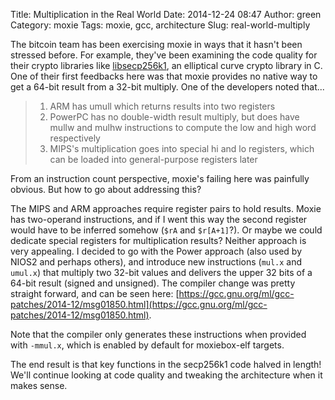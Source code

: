 Title: Multiplication in the Real World
Date: 2014-12-24 08:47
Author: green
Category: moxie
Tags: moxie, gcc, architecture
Slug: real-world-multiply

The bitcoin team has been exercising moxie in ways that it hasn't been
stressed before.  For example, they've been examining the code quality
for their crypto libraries like
[libsecp256k1](https://github.com/bitcoin/secp256k1), an elliptical
curve crypto library in C.  One of their first feedbacks here was that
moxie provides no native way to get a 64-bit result from a 32-bit
multiply.  One of the developers noted that...

> 1. ARM has umull which returns results into two registers
> 2. PowerPC has no double-width result multiply, but does have mullw and mulhw instructions to compute the low and high word respectively
> 3. MIPS's multiplication goes into special hi and lo registers, which can be loaded into general-purpose registers later

From an instruction count perspective, moxie's failing here was
painfully obvious. But how to go about addressing this?

The MIPS and ARM approaches require register pairs to hold results.
Moxie has two-operand instructions, and if I went this way the second
register would have to be inferred somehow (`$rA` and `$r[A+1]`?).  Or
maybe we could dedicate special registers for multiplication results?
Neither approach is very appealing.  I decided to go with the Power
approach (also used by NIOS2 and perhaps others), and introduce new
instructions (`mul.x` and `umul.x`) that multiply two 32-bit values
and delivers the upper 32 bits of a 64-bit result (signed and
unsigned).  The compiler change was pretty straight forward, and can
be seen here:
[https://gcc.gnu.org/ml/gcc-patches/2014-12/msg01850.html](https://gcc.gnu.org/ml/gcc-patches/2014-12/msg01850.html).

Note that the compiler only generates these instructions when provided
with `-mmul.x`, which is enabled by default for moxiebox-elf targets.

The end result is that key functions in the secp256k1 code halved in
length!  We'll continue looking at code quality and tweaking the
architecture when it makes sense.

